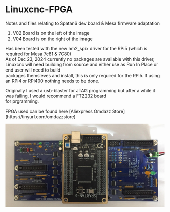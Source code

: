# Linuxcnc-FPGA
Notes and files relating to Spatan6 dev board &amp; Mesa firmware adaptation
<ol>
<li>V02 Board is on the left of the image</li>
<li>V04 Board is on the right of the image</li>
</ol>

<p>
Has been tested with the new hm2_spix driver for the RPi5 (which is required for Mesa 7c81 & 7C80)<br>
  As of Dec 23, 2024 currently no packages are available with this driver,<br>
Linuxcnc will need building from source and either use as Run In Place or end user will need to build <br>
packages themsleves and install, this is only required for the RPi5. If using an RPi4 or RPi400 nothing needs to be done.
</p>
<p>
Originally I used a usb-blaster for JTAG programming but after a while it was failing, I would recommend a FT2232 board<br>
for prgramming.
</p>
FPGA used can be found here [Aliexpress Omdazz Store](https://tinyurl.com/omdazzstore)

![FPGA](9d60.JPG)
